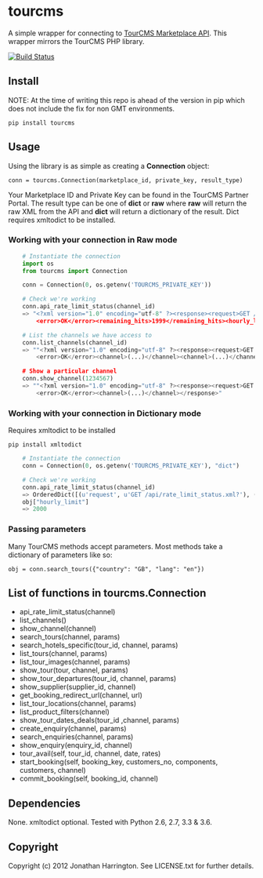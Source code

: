 # tourcms

A simple wrapper for connecting to [TourCMS Marketplace API](http://www.tourcms.com/support/api/mp/). This wrapper mirrors the TourCMS PHP library.

[![Build Status](https://travis-ci.org/prio/tourcms.png?branch=master)](https://travis-ci.org/prio/tourcms)

## Install

NOTE: At the time of writing this repo is ahead of the version in pip which does not include the fix for non GMT environments.

    pip install tourcms

## Usage

Using the library is as simple as creating a **Connection** object:

    conn = tourcms.Connection(marketplace_id, private_key, result_type)

Your Marketplace ID and Private Key can be found in the TourCMS Partner Portal. The result type can be one of **dict** or **raw** where **raw** will return the raw XML from the API and **dict** will return a dictionary of the result. Dict requires xmltodict to be installed.

### Working with your connection in Raw mode

```python
    # Instantiate the connection
    import os
    from tourcms import Connection

    conn = Connection(0, os.getenv('TOURCMS_PRIVATE_KEY'))

    # Check we're working
    conn.api_rate_limit_status(channel_id)
    => "<?xml version="1.0" encoding="utf-8" ?><response><request>GET /api/rate_limit_status.xml</request>
        <error>OK</error><remaining_hits>1999</remaining_hits><hourly_limit>2000</hourly_limit></response>"

    # List the channels we have access to
    conn.list_channels(channel_id)
    => ""<?xml version="1.0" encoding="utf-8" ?><response><request>GET /p/channels/list.xml</request>
        <error>OK</error><channel>(...)</channel><channel>(...)</channel><channel>(...)</channel></response>"

    # Show a particular channel
    conn.show_channel(1234567)
    => ""<?xml version="1.0" encoding="utf-8" ?><response><request>GET /p/channels/list.xml</request>
        <error>OK</error><channel>(...)</channel></response>"
```

### Working with your connection in Dictionary mode
Requires xmltodict to be installed

    pip install xmltodict


```python
    # Instantiate the connection
    conn = Connection(0, os.getenv('TOURCMS_PRIVATE_KEY'), "dict")

    # Check we're working
    conn.api_rate_limit_status(channel_id)
    => OrderedDict([(u'request', u'GET /api/rate_limit_status.xml?'), (u'error', u'OK'), (u'remaining_hits', u'1999'), (u'hourly_limit', u'2000')])
    obj["hourly_limit"]
    => 2000
```

### Passing parameters

Many TourCMS methods accept parameters. Most methods take a dictionary of parameters like so:

    obj = conn.search_tours({"country": "GB", "lang": "en"})

## List of functions in tourcms.Connection

*   api\_rate\_limit\_status(channel)
*   list\_channels()
*   show\_channel(channel)
*   search\_tours(channel, params)
*   search\_hotels\_specific(tour_id, channel, params)
*   list\_tours(channel, params)
*   list\_tour\_images(channel, params)
*   show\_tour(tour, channel, params)
*   show\_tour\_departures(tour_id, channel, params)
*   show\_supplier(supplier_id, channel)
*   get\_booking\_redirect\_url(channel, url)
*   list\_tour\_locations(channel, params)
*   list\_product\_filters(channel)
*   show\_tour\_dates\_deals(tour_id ,channel, params)
*   create\_enquiry(channel, params)
*   search\_enquiries(channel, params)
*   show\_enquiry(enquiry_id, channel)
*   tour\_avail(self, tour_id, channel, date, rates)
*   start\_booking(self, booking\_key, customers_no, components, customers, channel)
*   commit\_booking(self, booking\_id, channel)

## Dependencies

None. xmltodict optional. Tested with Python 2.6, 2.7, 3.3 & 3.6.

## Copyright

Copyright (c) 2012 Jonathan Harrington. See LICENSE.txt for further details.
